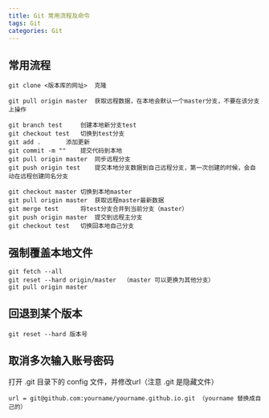 ```yaml
---
title: Git 常用流程及命令
tags: Git
categories: Git
---
```



## 常用流程

```
git clone <版本库的网址>	克隆

git pull origin master	获取远程数据，在本地会默认一个master分支，不要在该分支上操作

git branch test		创建本地新分支test
git checkout test	切换到test分支
git add .		添加更新
git commit -m ""	提交代码到本地
git pull origin master	同步远程分支
git push origin test	提交本地分支数据到自己远程分支，第一次创建的时候，会自动在远程创建同名分支

git checkout master	切换到本地master
git pull origin master	获取远程master最新数据
git merge test		将test分支合并到当前分支（master）
git push origin master	提交到远程主分支
git checkout test	切换回本地自己分支
```

## 强制覆盖本地文件
```
git fetch --all  
git reset --hard origin/master	（master 可以更换为其他分支）
git pull origin master
```

## 回退到某个版本
```
git reset --hard 版本号
```

## 取消多次输入账号密码
打开 .git 目录下的 config 文件，并修改url（注意 .git 是隐藏文件）
```
url = git@github.com:yourname/yourname.github.io.git （yourname 替换成自己的）
```
